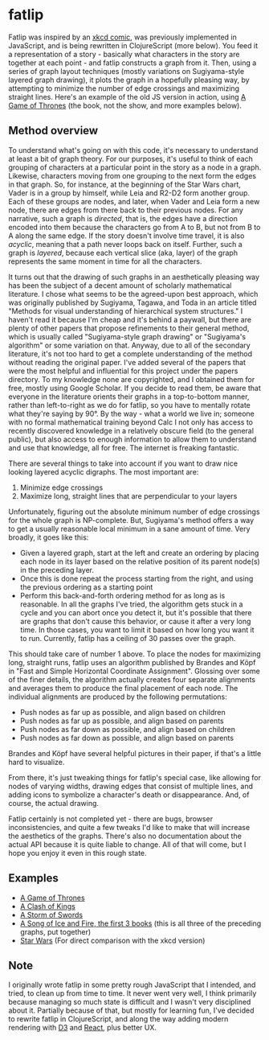 # fatlip

Fatlip was inspired by an [xkcd comic](http://xkcd.com/657/ "Movie Narrative Charts"), was previously implemented in JavaScript, and is being rewritten in ClojureScript (more below). You feed it a representation of a story - basically what characters in the story are together at each point - and fatlip constructs a graph from it. Then, using a series of graph layout techniques (mostly variations on Sugiyama-style layered graph drawing), it plots the graph in a hopefully pleasing way, by attempting to minimize the number of edge crossings and maximizing straight lines. Here's an example of the old JS version in action, using [A Game of Thrones](http://bhagany.github.com/nchart/examples/asoiaf/agot.html) (the book, not the show, and more examples below).

## Method overview

To understand what's going on with this code, it's necessary to understand at least a bit of graph theory.  For our purposes, it's useful to think of each grouping of characters at a particular point in the story as a node in a graph.  Likewise, characters moving from one grouping to the next form the edges in that graph.  So, for instance, at the beginning of the Star Wars chart, Vader is in a group by himself, while Leia and R2-D2 form another group.  Each of these groups are nodes, and later, when Vader and Leia form a new node, there are edges from there back to their previous nodes.  For any narrative, such a graph is _directed_, that is, the edges have a direction encoded into them because the characters go from A to B, but not from B to A along the same edge.  If the story doesn't involve time travel, it is also _acyclic_, meaning that a path never loops back on itself.  Further, such a graph is _layered_, because each vertical slice (aka, layer) of the graph represents the same moment in time for all the characters.

It turns out that the drawing of such graphs in an aesthetically pleasing way has been the subject of a decent amount of scholarly mathematical literature.  I chose what seems to be the agreed-upon best approach, which was originally published by Sugiyama, Tagawa, and Toda in an article titled "Methods for visual understanding of hierarchical system structures."  I haven't read it because I'm cheap and it's behind a paywall, but there are plenty of other papers that propose refinements to their general method, which is usually called "Sugiyama-style graph drawing" or "Sugiyama's algorithm" or some variation on that.  Anyway, due to all of the secondary literature, it's not too hard to get a complete understanding of the method without reading the original paper.  I've added several of the papers that were the most helpful and influential for this project under the papers directory.  To my knowledge none are copyrighted, and I obtained them for free, mostly using Google Scholar.  If you decide to read them, be aware that everyone in the literature orients their graphs in a top-to-bottom manner, rather than left-to-right as we do for fatlip, so you have to mentally rotate what they're saying by 90°.  By the way - what a world we live in; someone with no formal mathematical training beyond Calc I not only has access to recently discovered knowledge in a relatively obscure field (to the general public), but also access to enough information to allow them to understand and use that knowledge, all for free.  The internet is freaking fantastic.

There are several things to take into account if you want to draw nice looking layered acyclic digraphs.  The most important are:

1. Minimize edge crossings
1. Maximize long, straight lines that are perpendicular to your layers

Unfortunately, figuring out the absolute minimum number of edge crossings for the whole graph is NP-complete.  But, Sugiyama's method offers a way to get a usually reasonable local minimum in a sane amount of time.  Very broadly, it goes like this:

- Given a layered graph, start at the left and create an ordering by placing each node in its layer based on the relative position of its parent node(s) in the preceding layer.
- Once this is done repeat the process starting from the right, and using the previous ordering as a starting point
- Perform this back-and-forth ordering method for as long as is reasonable.  In all the graphs I've tried, the algorithm gets stuck in a cycle and you can abort once you detect it, but it's possible that there are graphs that don't cause this behavior, or cause it after a very long time.  In those cases, you want to limit it based on how long you want it to run.  Currently, fatlip has a ceiling of 30 passes over the graph.

This should take care of number 1 above.  To place the nodes for maximizing long, straight runs, fatlip uses an algorithm published by Brandes and Köpf in "Fast and Simple Horizontal Coordinate Assignment".  Glossing over some of the finer details, the algorithm actually creates four separate alignments and averages them to produce the final placement of each node.  The individual alignments are produced by the following permutations:

- Push nodes as far up as possible, and align based on children
- Push nodes as far up as possible, and align based on parents
- Push nodes as far down as possible, and align based on children
- Push nodes as far down as possible, and align based on parents

Brandes and Köpf have several helpful pictures in their paper, if that's a little hard to visualize.

From there, it's just tweaking things for fatlip's special case, like allowing for nodes of varying widths, drawing edges that consist of multiple lines, and adding icons to symbolize a character's death or disappearance.  And, of course, the actual drawing.

Fatlip certainly is not completed yet - there are bugs, browser inconsistencies, and quite a few tweaks I'd like to make that will increase the aesthetics of the graphs.  There's also no documentation about the actual API because it is quite liable to change.  All of that will come, but I hope you enjoy it even in this rough state.

## Examples

- [A Game of Thrones](http://bhagany.github.com/nchart/examples/asoiaf/agot.html)
- [A Clash of Kings](http://bhagany.github.com/nchart/examples/asoiaf/acok.html)
- [A Storm of Swords](http://bhagany.github.com/nchart/examples/asoiaf/asos.html)
- [A Song of Ice and Fire, the first 3 books](http://bhagany.github.com/nchart/examples/asoiaf/asoiaf.html) (this is all three of the preceding graphs, put together)
- [Star Wars](http://bhagany.github.com/nchart/examples/starwars/starwars.html) (For direct comparison with the xkcd version)


## Note
I originally wrote fatlip in some pretty rough JavaScript that I intended, and tried, to clean up from time to time. It never went very well, I think primarily because managing so much state is difficult and I wasn't very disciplined about it. Partially because of that, but mostly for learning fun, I've decided to rewrite fatlip in ClojureScript, and along the way adding modern rendering with [D3](http://d3js.org/) and [React](http://facebook.github.io/react/), plus better UX.
